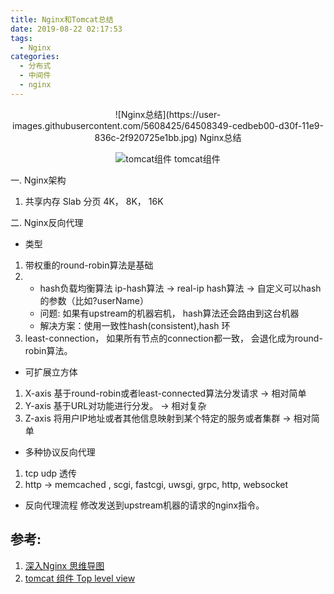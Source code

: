 ```yaml
---
title: Nginx和Tomcat总结
date: 2019-08-22 02:17:53
tags:
  - Nginx
categories:
  - 分布式
  - 中间件
  - nginx
---
```


<p hidden></p>
<!-- more -->

<div style="text-align: center;">
![Nginx总结](https://user-images.githubusercontent.com/5608425/64508349-cedbeb00-d30f-11e9-836c-2f920725e1bb.jpg) 
Nginx总结

![tomcat组件](https://user-images.githubusercontent.com/5608425/64508350-cedbeb00-d30f-11e9-8c01-9f7e5abffcba.png)
tomcat组件
</div>

一. Nginx架构
1. 共享内存 Slab
   分页 4K， 8K， 16K


二. Nginx反向代理
+ 类型
1. 带权重的round-robin算法是基础 
2. + hash负载均衡算法
   ip-hash算法 -> real-ip
   hash算法 -> 自定义可以hash的参数（比如?userName）
   + 问题: 如果有upstream的机器宕机， hash算法还会路由到这台机器
   + 解决方案：使用一致性hash(consistent),hash 环
3. least-connection， 如果所有节点的connection都一致，
   会退化成为round-robin算法。


+ 可扩展立方体
1. X-axis 基于round-robin或者least-connected算法分发请求 -> 相对简单
2. Y-axis 基于URL对功能进行分发。 -> 相对复杂
3. Z-axis 将用户IP地址或者其他信息映射到某个特定的服务或者集群 -> 相对简单


+ 多种协议反向代理
1. tcp udp 透传
2. http -> memcached , scgi, fastcgi, uwsgi, grpc, http, websocket

+  反向代理流程
修改发送到upstream机器的请求的nginx指令。

## 参考:

1. [深入Nginx 思维导图](https://mp.weixin.qq.com/s?__biz=MjM5MDE0Mjc4MA==&mid=2651010416&idx=4&sn=dfa07f0e065d273b028e662e87e780ff&chksm=bdbecd238ac9443511c4e7eadf9e59cc9139fac25c52b44f7a93787b940826c5f61f06e10224&scene=27#wechat_redirect)
2. [tomcat 组件 Top level view](https://www.iteye.com/blog/onlyor-1689344)


